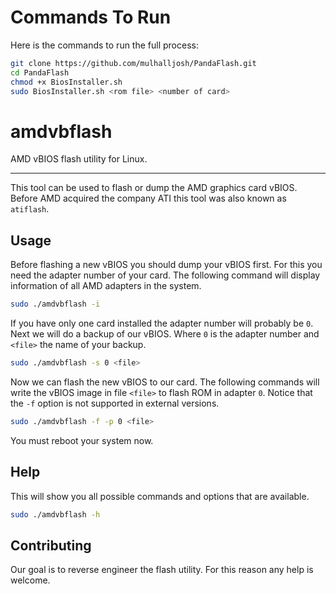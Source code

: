 # Commands To Run
Here is the commands to run the full process:

```sh
git clone https://github.com/mulhalljosh/PandaFlash.git
cd PandaFlash
chmod +x BiosInstaller.sh
sudo BiosInstaller.sh <rom file> <number of card>
```

# amdvbflash

AMD vBIOS flash utility for Linux.

---

This tool can be used to flash or dump the AMD graphics card vBIOS.
Before AMD acquired the company ATI this tool was also known as `atiflash`.

## Usage

Before flashing a new vBIOS you should dump your vBIOS first.
For this you need the adapter number of your card.
The following command will display information of all AMD adapters in the system.

```sh
sudo ./amdvbflash -i
```

If you have only one card installed the adapter number will probably be `0`.
Next we will do a backup of our vBIOS. Where `0` is the adapter number and `<file>` the name of your backup.

```sh
sudo ./amdvbflash -s 0 <file>
```

Now we can flash the new vBIOS to our card.
The following commands will write the vBIOS image in file `<file>` to flash ROM in adapter `0`. Notice that the `-f` option is not supported in external versions.

```sh
sudo ./amdvbflash -f -p 0 <file>
```

You must reboot your system now.

## Help

This will show you all possible commands and options that are available.

```sh
sudo ./amdvbflash -h
```

## Contributing

Our goal is to reverse engineer the flash utility. For this reason any help is welcome.
